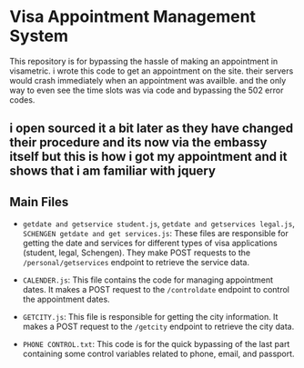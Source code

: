 # Visa Appointment Management System

This repository is for bypassing the hassle of making an appointment in visametric. i wrote this code to get an appointment on the site. their servers would crash immediately when an appointment was availble. and the only way to even see the time slots was via code and bypassing the 502 error codes.

## i open sourced it a bit later as they have changed their procedure and its now via the embassy itself but this is how i got my appointment and it shows that i am familiar with jquery

## Main Files


- `getdate and getservice student.js`, `getdate and getservices legal.js`, `SCHENGEN getdate and get services.js`: These files are responsible for getting the date and services for different types of visa applications (student, legal, Schengen). They make POST requests to the `/personal/getservices` endpoint to retrieve the service data.

- `CALENDER.js`: This file contains the code for managing appointment dates. It makes a POST request to the `/controldate` endpoint to control the appointment dates.

- `GETCITY.js`: This file is responsible for getting the city information. It makes a POST request to the `/getcity` endpoint to retrieve the city data.


- `PHONE CONTROL.txt`: This code is for the quick bypassing of the last part containing some control variables related to phone, email, and passport.
